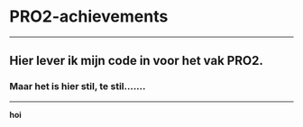 # PRO2-achievements
-------------------------------------------------
## Hier lever ik mijn code in voor het vak PRO2.
### Maar het is hier stil, te stil.......
-------------------------------------------------
__hoi__
